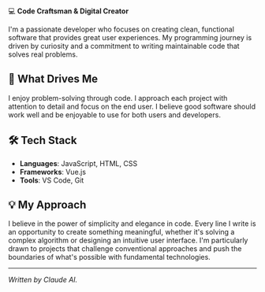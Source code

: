 💻 **Code Craftsman & Digital Creator**

I'm a passionate developer who focuses on creating clean, functional software that provides great user experiences. My programming journey is driven by curiosity and a commitment to writing maintainable code that solves real problems.

## 🎯 What Drives Me
I enjoy problem-solving through code. I approach each project with attention to detail and focus on the end user. I believe good software should work well and be enjoyable to use for both users and developers.

## 🛠️ Tech Stack
- **Languages**: JavaScript, HTML, CSS
- **Frameworks**: Vue.js
- **Tools**: VS Code, Git

## 💡 My Approach
I believe in the power of simplicity and elegance in code. Every line I write is an opportunity to create something meaningful, whether it's solving a complex algorithm or designing an intuitive user interface. I'm particularly drawn to projects that challenge conventional approaches and push the boundaries of what's possible with fundamental technologies.

---
*Written by Claude AI.*

